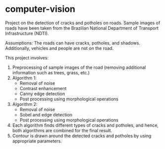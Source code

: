 # computer-vision
Project on the detection of cracks and potholes on roads. Sample images of roads have been taken from the Brazilian National Department of Transport Infrastructure (NDTI).

Assumptions: The roads can have cracks, potholes, and shadows. Additionally, vehicles and people are not on the road.

This project involves:
1. Preprocessing of sample images of the road (removing additional information such as trees, grass, etc.)
2. Algorithm 1: 
    - Removal of noise
    - Contrast enhancement
    - Canny edge detection
    - Post processing using morphological operations
3. Algorithm 2:
    - Removal of noise
    - Sobel and edge detection 
    - Post processing using morphological operations
4. Each algorithm finds different types of cracks and potholes, and hence, both algorithms are combined for the final result.
5. Contour is drawn around the detected cracks and potholes by using appropriate parameters.
